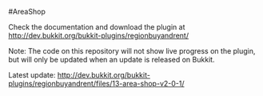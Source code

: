 #AreaShop

Check the documentation and download the plugin at http://dev.bukkit.org/bukkit-plugins/regionbuyandrent/

Note: The code on this repository will not show live progress on the plugin, but will only be updated when an update is released on Bukkit.

Latest update: http://dev.bukkit.org/bukkit-plugins/regionbuyandrent/files/13-area-shop-v2-0-1/
